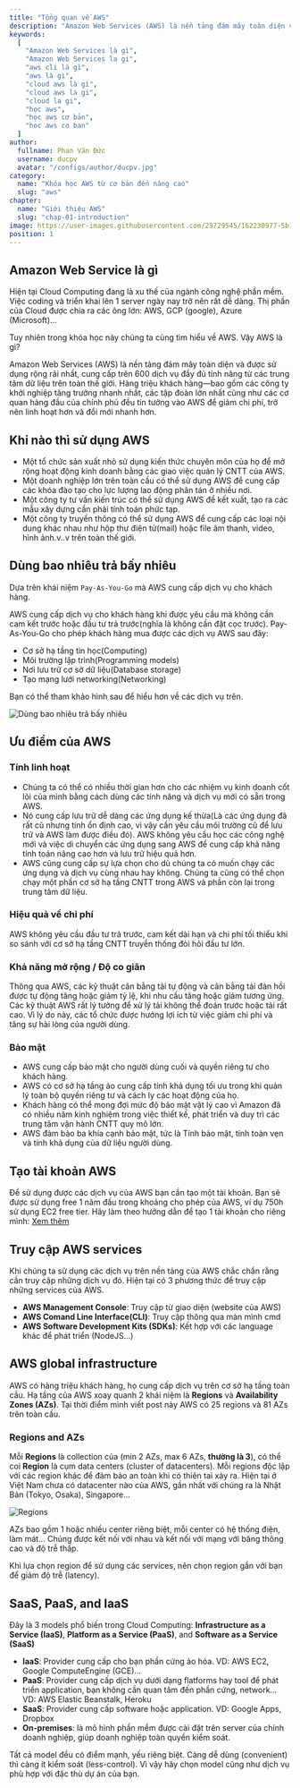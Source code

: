 ```yaml
---
title: "Tổng quan về AWS"
description: "Amazon Web Services (AWS) là nền tảng đám mây toàn diện và được sử dụng rộng rãi nhất, cung cấp trên 200 dịch vụ đầy đủ tính năng từ các trung tâm dữ liệu trên toàn thế giới."
keywords:
  [
    "Amazon Web Services là gì",
    "Amazon Web Services la gi",
    "aws cli là gì",
    "aws là gì",
    "cloud aws là gì",
    "cloud aws la gi",
    "cloud la gi",
    "học aws",
    "học aws cơ bản",
    "hoc aws co ban"
  ]
author:
  fullname: Phan Văn Đức
  username: ducpv
  avatar: "/configs/author/ducpv.jpg"
category:
  name: "Khóa học AWS từ cơ bản đến nâng cao"
  slug: "aws"
chapter:
  name: "Giới thiệu AWS"
  slug: "chap-01-introduction"
image: https://user-images.githubusercontent.com/29729545/162230977-5b127f4a-6c28-416b-9096-4cdc99010ffa.png
position: 1
---
```


## Amazon Web Service là gì

Hiện tại Cloud Computing đang là xu thế của ngành công nghệ phần mềm. Việc coding và triển khai lên 1 server ngày nay trở nên rất dễ dàng. Thị phần của Cloud được chia ra các ông lớn: AWS, GCP (google), Azure (Microsoft)...

Tuy nhiên trong khóa học này chúng ta cùng tìm hiểu về AWS. Vậy AWS là gì?

Amazon Web Services (AWS) là nền tảng đám mây toàn diện và được sử dụng rộng rãi nhất, cung cấp trên 600 dịch vụ đầy đủ tính năng từ các trung tâm dữ liệu trên toàn thế giới. Hàng triệu khách hàng—bao gồm các công ty khởi nghiệp tăng trưởng nhanh nhất, các tập đoàn lớn nhất cũng như các cơ quan hàng đầu của chính phủ đều tin tưởng vào AWS để giảm chi phí, trở nên linh hoạt hơn và đổi mới nhanh hơn.


## Khi nào thì sử dụng AWS

- Một tổ chức sản xuất nhỏ sử dụng kiến ​​thức chuyên môn của họ để mở rộng hoạt động kinh doanh bằng các giao việc quản lý CNTT của AWS.
- Một doanh nghiệp lớn trên toàn cầu có thể sử dụng AWS để cung cấp các khóa đào tạo cho lực lượng lao động phân tán ở nhiều nơi.
- Một công ty tư vấn kiến ​​trúc có thể sử dụng AWS để kết xuất, tạo ra các mẫu xây dựng cần phải tính toán phức tạp.
- Một công ty truyền thông có thể sử dụng AWS để cung cấp các loại nội dung khác nhau như hộp thư điện tử(mail) hoặc file âm thanh, video, hình ảnh.v..v trên toàn thế giới.

## Dùng bao nhiêu trả bấy nhiêu

Dựa trên khái niệm `Pay-As-You-Go` mà AWS cung cấp dịch vụ cho khách hàng.

AWS cung cấp dịch vụ cho khách hàng khi được yêu cầu mà không cần cam kết trước hoặc đầu tư trả trước(nghĩa là không cần đặt cọc trước). Pay-As-You-Go cho phép khách hàng mua được các dịch vụ AWS sau đây:

- Cơ sở hạ tầng tin học(Computing)
- Môi trường lập trình(Programming models)
- Nơi lưu trữ cơ sở dữ liệu(Database storage)
- Tạo mạng lưới networking(Networking)

Bạn có thể tham khảo hình sau để hiểu hơn về các dịch vụ trên.

![Dùng bao nhiêu trả bấy nhiêu](https://user-images.githubusercontent.com/29374426/228418402-282f36f5-5328-48ca-a6d9-d5617a68eb23.png)


## Ưu điểm của AWS

### Tính linh hoạt

- Chúng ta có thể có nhiều thời gian hơn cho các nhiệm vụ kinh doanh cốt lõi của mình bằng cách dùng các tính năng và dịch vụ mới có sẵn trong AWS.
- Nó cung cấp lưu trữ dễ dàng các ứng dụng kế thừa(Là các ứng dụng đã rất cũ nhưng tính ổn định cao, vì vậy cần yêu cầu môi trường cũ để lưu trữ và AWS làm được điều đó). AWS không yêu cầu học các công nghệ mới và việc di chuyển các ứng dụng sang AWS để cung cấp khả năng tính toán nâng cao hơn và lưu trữ hiệu quả hơn.
- AWS cũng cung cấp sự lựa chọn cho dù chúng ta có muốn chạy các ứng dụng và dịch vụ cùng nhau hay không. Chúng ta cũng có thể chọn chạy một phần cơ sở hạ tầng CNTT trong AWS và phần còn lại trong trung tâm dữ liệu.

### Hiệu quả về chi phí

AWS không yêu cầu đầu tư trả trước, cam kết dài hạn và chi phí tối thiểu khi so sánh với cơ sở hạ tầng CNTT truyền thống đòi hỏi đầu tư lớn.

### Khả năng mở rộng / Độ co giãn

Thông qua AWS, các kỹ thuật cân bằng tải tự động và cân bằng tải đàn hồi được tự động tăng hoặc giảm tỷ lệ, khi nhu cầu tăng hoặc giảm tương ứng. Các kỹ thuật AWS rất lý tưởng để xử lý tải không thể đoán trước hoặc tải rất cao. Vì lý do này, các tổ chức được hưởng lợi ích từ việc giảm chi phí và tăng sự hài lòng của người dùng.

### Bảo mật

- AWS cung cấp bảo mật cho người dùng cuối và quyền riêng tư cho khách hàng.
- AWS có cơ sở hạ tầng ảo cung cấp tính khả dụng tối ưu trong khi quản lý toàn bộ quyền riêng tư và cách ly các hoạt động của họ.
- Khách hàng có thể mong đợi mức độ bảo mật vật lý cao vì Amazon đã có nhiều năm kinh nghiệm trong việc thiết kế, phát triển và duy trì các trung tâm vận hành CNTT quy mô lớn.
- AWS đảm bảo ba khía cạnh bảo mật, tức là Tính bảo mật, tính toàn vẹn và tính khả dụng của dữ liệu người dùng.

## Tạo tài khoản AWS

Để sử dụng được các dịch vụ của AWS bạn cần tạo một tài khoản. Bạn sẽ được sử dụng free 1 năm đầu trong khoảng cho phép của AWS, ví dụ 750h sử dụng EC2 free tier. Hãy làm theo hướng dẫn để tạo 1 tài khoản cho riêng mình: [Xem thêm](https://viblo.asia/p/huong-dan-tao-tai-khoan-aws-free-1-nam-GrLZDpwJZk0)

## Truy cập AWS services

Khi chúng ta sử dụng các dịch vụ trên nền tảng của AWS chắc chắn rằng cần truy cập những dịch vụ đó. Hiện tại có 3 phương thức để truy cập những services của AWS.

- **AWS Management Console**: Truy cập từ giao diện (website của AWS)
- **AWS Comand Line Interface(CLI)**: Truy cập thông qua màn mình cmd
- **AWS Software Development Kits (SDKs)**: Kết hợp với các language khác để phát triển (NodeJS...)

## AWS global infrastructure

AWS có hàng triệu khách hàng, họ cung cấp dịch vụ trên cơ sở hạ tầng toàn cầu. Hạ tầng của AWS xoay quanh 2 khái niệm là **Regions** và **Availability Zones (AZs)**. Tại thời điểm mình viết post này AWS có 25 regions và 81 AZs trên toàn cầu.

### Regions and AZs

Mỗi **Regions** là collection của (min 2 AZs, max 6 AZs, **thường là 3**), có thể coi **Region** là cụm data centers (cluster of datacenters). Mỗi regions độc lập với các region khác để đảm bảo an toàn khi có thiên tai xảy ra. Hiện tại ở Việt Nam chưa có datacenter nào của AWS, gần nhất với chúng ra là Nhật Bản (Tokyo, Osaka), Singapore... 

![Regions](https://user-images.githubusercontent.com/29729545/162230977-5b127f4a-6c28-416b-9096-4cdc99010ffa.png)

<content-info>AZs bao gồm 1 hoặc nhiều center riêng biệt, mỗi center có hệ thống điện, làm mát... Chúng được kết nối với nhau và kết nối với mạng với băng thông cao và độ trễ thấp.</content-info>

Khi lựa chọn region để sử dụng các services, nên chọn region gần với bạn để giảm độ trễ (latency).

## SaaS, PaaS, and IaaS

Đây là 3 models phổ biến trong Cloud Computing: **Infrastructure as a Service (IaaS)**, **Platform as a Service (PaaS)**, and **Software as a Service (SaaS)**

- **IaaS**: Provider cung cấp cho bạn phần cứng ảo hóa. VD: AWS EC2, Google ComputeEngine (GCE)...
- **PaaS**: Provider cung cấp dịch vụ dưới dạng flatforms hay tool để phát triển application, bạn không cần quan tâm đến phần cứng, network... VD: AWS Elastic Beanstalk, Heroku
- **SaaS**: Provider cung cấp software hoặc application. VD: Google Apps, Dropbox
- **On-premises**: là mô hình phần mềm được cài đặt trên server của chính doanh nghiệp, giúp doanh nghiệp toàn quyền kiểm soát.

<content-info>
Tất cả model đều có điểm mạnh, yếu riêng biệt. Càng dễ dùng (convenient) thì càng ít kiểm soát (less-control). Vì vậy hãy chọn model cũng như dịch vụ phù hợp với đặc thù dự án của bạn.
</content-info>
